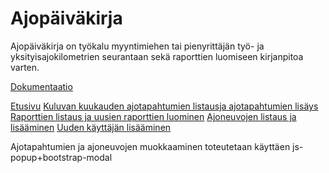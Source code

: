 # Ajopäiväkirja

Ajopäiväkirja on työkalu myyntimiehen tai pienyrittäjän työ- ja yksityisajokilometrien seurantaan sekä raporttien luomiseen kirjanpitoa varten.

[Dokumentaatio](https://github.com/henrima/ajopaivakirja/blob/master/doc/Ajopaivakirja.pdf)

[Etusivu](http://hcmalkki.users.cs.helsinki.fi/apk/)
[Kuluvan kuukauden ajotapahtumien listausja ajotapahtumien lisäys](http://hcmalkki.users.cs.helsinki.fi/apk/kuluvakk)
[Raporttien listaus ja uusien raporttien luominen](http://hcmalkki.users.cs.helsinki.fi/apk/raportit)
[Ajoneuvojen listaus ja lisääminen](http://hcmalkki.users.cs.helsinki.fi/apk/ajoneuvot)
[Uuden käyttäjän lisääminen](http://hcmalkki.users.cs.helsinki.fi/apk/rekisteroidy)

Ajotapahtumien ja ajoneuvojen muokkaaminen toteutetaan käyttäen js-popup+bootstrap-modal